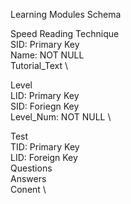 Learning Modules Schema

Speed Reading Technique \
SID: Primary Key \
Name: NOT NULL \
Tutorial_Text \

Level \
LID: Primary Key \
SID: Foriegn Key \
Level_Num: NOT NULL \

Test \
TID: Primary Key \
LID: Foreign Key \
Questions \
Answers \
Conent \
            
